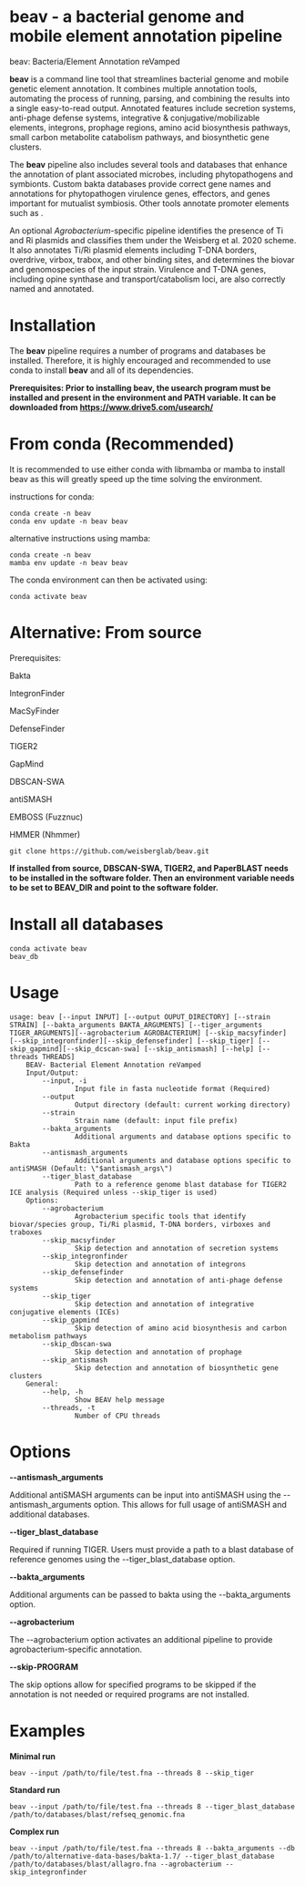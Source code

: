 # beav - a bacterial genome and mobile element annotation pipeline
beav: Bacteria/Element Annotation reVamped

**beav** is a command line tool that streamlines bacterial genome and mobile genetic element annotation. It combines multiple annotation tools, automating the process of running, parsing, and combining the results into a single easy-to-read output. Annotated features include secretion systems, anti-phage defense systems, integrative & conjugative/mobilizable elements, integrons, prophage regions, amino acid biosynthesis pathways, small carbon metabolite catabolism pathways, and biosynthetic gene clusters.

The **beav** pipeline also includes several tools and databases that enhance the annotation of plant associated microbes, including phytopathogens and symbionts. Custom bakta databases provide correct gene names and annotations for phytopathogen virulence genes, effectors, and genes important for mutualist symbiosis. Other tools annotate promoter elements such as . 

An optional <i>Agrobacterium</i>-specific pipeline identifies the presence of Ti and Ri plasmids and classifies them under the Weisberg et al. 2020 scheme. It also annotates Ti/Ri plasmid elements including T-DNA borders, overdrive, virbox, trabox, and other binding sites, and determines the biovar and genomospecies of the input strain. Virulence and T-DNA genes, including opine synthase and transport/catabolism loci, are also correctly named and annotated.

# **Installation**
The **beav** pipeline requires a number of programs and databases be installed. Therefore, it is highly encouraged and recommended to use conda to install **beav** and all of its dependencies.

**Prerequisites:
Prior to installing beav, the usearch program must be installed and present in the environment and PATH variable. It can be downloaded from https://www.drive5.com/usearch/**

# From conda (Recommended) 
It is recommended to use either conda with libmamba or mamba to install beav as this will greatly speed up the time solving the environment.

instructions for conda:
```
conda create -n beav
conda env update -n beav beav
```
alternative instructions using mamba:
```
conda create -n beav
mamba env update -n beav beav
```

The conda environment can then be activated using:
```
conda activate beav
```

# Alternative: From source

Prerequisites: 

Bakta

IntegronFinder

MacSyFinder

DefenseFinder

TIGER2

GapMind

DBSCAN-SWA

antiSMASH

EMBOSS (Fuzznuc)

HMMER (Nhmmer)
```
git clone https://github.com/weisberglab/beav.git
```

**If installed from source, DBSCAN-SWA, TIGER2, and PaperBLAST needs to be installed in the software folder. Then an environment variable needs to be set to BEAV_DIR and point to the software folder.**

# Install all databases 


```
conda activate beav 
beav_db
```

# Usage
```
usage: beav [--input INPUT] [--output OUPUT_DIRECTORY] [--strain STRAIN] [--bakta_arguments BAKTA_ARGUMENTS] [--tiger_arguments TIGER_ARGUMENTS][--agrobacterium AGROBACTERIUM] [--skip_macsyfinder] [--skip_integronfinder][--skip_defensefinder] [--skip_tiger] [--skip_gapmind][--skip_dcscan-swa] [--skip_antismash] [--help] [--threads THREADS]
    BEAV- Bacterial Element Annotation reVamped
    Input/Output: 
        --input, -i
                Input file in fasta nucleotide format (Required)
        --output
                Output directory (default: current working directory)
        --strain
                Strain name (default: input file prefix)
        --bakta_arguments
                Additional arguments and database options specific to Bakta 
        --antismash_arguments
                Additional arguments and database options specific to antiSMASH (Default: \"$antismash_args\") 
        --tiger_blast_database
                Path to a reference genome blast database for TIGER2 ICE analysis (Required unless --skip_tiger is used)
    Options:
        --agrobacterium
                Agrobacterium specific tools that identify biovar/species group, Ti/Ri plasmid, T-DNA borders, virboxes and traboxes
        --skip_macsyfinder
                Skip detection and annotation of secretion systems
        --skip_integronfinder
                Skip detection and annotation of integrons 
        --skip_defensefinder
                Skip detection and annotation of anti-phage defense systems 
        --skip_tiger
                Skip detection and annotation of integrative conjugative elements (ICEs)
        --skip_gapmind
                Skip detection of amino acid biosynthesis and carbon metabolism pathways
        --skip_dbscan-swa
                Skip detection and annotation of prophage
        --skip_antismash
                Skip detection and annotation of biosynthetic gene clusters
    General:
        --help, -h
                Show BEAV help message
        --threads, -t
                Number of CPU threads
```
# Options

**--antismash_arguments**

Additional antiSMASH arguments can be input into antiSMASH using the --antismash_arguments option. This allows for full usage of antiSMASH and additional databases.

**--tiger_blast_database**

Required if running TIGER. Users must provide a path to a blast database of reference genomes using the --tiger_blast_database option. 

**--bakta_arguments**

Additional arguments can be passed to bakta using the --bakta_arguments option.

**--agrobacterium**

The --agrobacterium option activates an additional pipeline to provide agrobacterium-specific annotation. 

**--skip-PROGRAM**

The skip options allow for specified programs to be skipped if the annotation is not needed or required programs are not installed. 

# Examples
**Minimal run**

```
beav --input /path/to/file/test.fna --threads 8 --skip_tiger
```

**Standard run**
```
beav --input /path/to/file/test.fna --threads 8 --tiger_blast_database /path/to/databases/blast/refseq_genomic.fna
```

**Complex run**

```
beav --input /path/to/file/test.fna --threads 8 --bakta_arguments --db /path/to/alternative-data-bases/bakta-1.7/ --tiger_blast_database /path/to/databases/blast/allagro.fna --agrobacterium --skip_integronfinder
```



